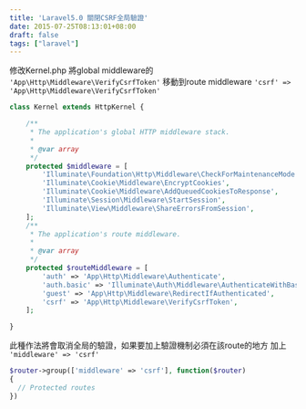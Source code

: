 ```yaml
---
title: 'Laravel5.0 關閉CSRF全局驗證'
date: 2015-07-25T08:13:01+08:00
draft: false
tags: ["laravel"]
---
```

修改Kernel.php
將global middleware的 `'App\Http\Middleware\VerifyCsrfToken'`
移動到route middleware `'csrf' => 'App\Http\Middleware\VerifyCsrfToken'`

```php Kernel.php
class Kernel extends HttpKernel {

    /**
     * The application's global HTTP middleware stack.
     *
     * @var array
     */
    protected $middleware = [
        'Illuminate\Foundation\Http\Middleware\CheckForMaintenanceMode',
        'Illuminate\Cookie\Middleware\EncryptCookies',
        'Illuminate\Cookie\Middleware\AddQueuedCookiesToResponse',
        'Illuminate\Session\Middleware\StartSession',
        'Illuminate\View\Middleware\ShareErrorsFromSession',
    ];
    /**
     * The application's route middleware.
     *
     * @var array
     */
    protected $routeMiddleware = [
        'auth' => 'App\Http\Middleware\Authenticate',
        'auth.basic' => 'Illuminate\Auth\Middleware\AuthenticateWithBasicAuth',
        'guest' => 'App\Http\Middleware\RedirectIfAuthenticated',
        'csrf' => 'App\Http\Middleware\VerifyCsrfToken',
    ];

}
```

此種作法將會取消全局的驗證，如果要加上驗證機制必須在該route的地方
加上 `'middleware' => 'csrf'`
```php routes.php
$router->group(['middleware' => 'csrf'], function($router)
{
  // Protected routes
})
```

